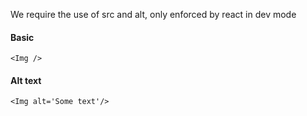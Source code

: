 We require the use of src and alt, only enforced by react in dev mode

#### Basic
```
<Img />
```

#### Alt text
```
<Img alt='Some text'/>
```